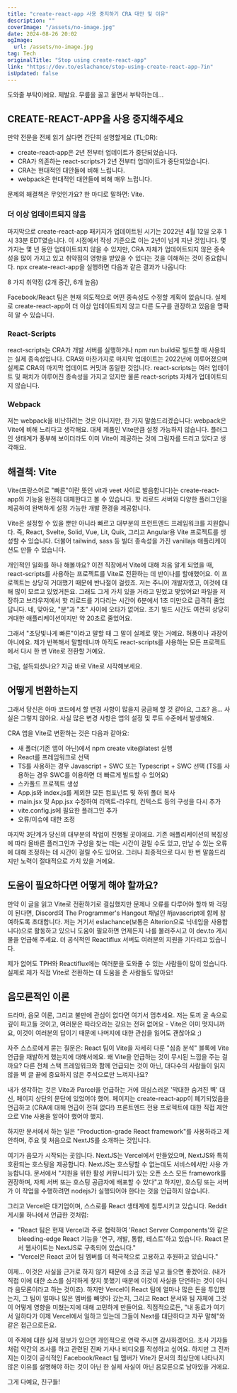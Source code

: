 ```yaml
---
title: "create-react-app 사용 중지하기 CRA 대안 및 이유"
description: ""
coverImage: "/assets/no-image.jpg"
date: 2024-08-26 20:02
ogImage: 
  url: /assets/no-image.jpg
tag: Tech
originalTitle: "Stop using create-react-app"
link: "https://dev.to/eslachance/stop-using-create-react-app-7in"
isUpdated: false
---
```



도와줄 부탁이에요. 제발요. 무릎을 꿇고 울면서 부탁하는데...

## CREATE-REACT-APP을 사용 중지해주세요

만약 전문을 전체 읽기 싫다면 간단히 설명할게요 (TL;DR):

- create-react-app은 2년 전부터 업데이트가 중단되었습니다.
- CRA가 의존하는 react-scripts가 2년 전부터 업데이트가 중단되었습니다.
- CRA는 현대적인 대안들에 비해 느립니다.
- webpack은 현대적인 대안들에 비해 매우 느립니다.

<!-- cozy-coder - 수평 -->
<ins class="adsbygoogle"
     style="display:block"
     data-ad-client="ca-pub-4877378276818686"
     data-ad-slot="1107185301"
     data-ad-format="auto"
     data-full-width-responsive="true"></ins>
<script>
     (adsbygoogle = window.adsbygoogle || []).push({});
</script>

문제의 해결책은 무엇인가요? 한 마디로 말하면: Vite.

### 더 이상 업데이트되지 않음

마지막으로 create-react-app 패키지가 업데이트된 시기는 2022년 4월 12일 오후 1시 33분 EDT였습니다. 이 시점에서 작성 기준으로 이는 2년이 넘게 지난 것입니다. 몇 가지는 몇 년 동안 업데이트되지 않을 수 있지만, CRA 자체가 업데이트되지 않은 종속성을 많이 가지고 있고 취약점의 영향을 받았을 수 있다는 것을 이해하는 것이 중요합니다. npx create-react-app을 실행하면 다음과 같은 결과가 나옵니다:

8 가지 취약점 (2개 중간, 6개 높음)

<!-- cozy-coder - 수평 -->
<ins class="adsbygoogle"
     style="display:block"
     data-ad-client="ca-pub-4877378276818686"
     data-ad-slot="1107185301"
     data-ad-format="auto"
     data-full-width-responsive="true"></ins>
<script>
     (adsbygoogle = window.adsbygoogle || []).push({});
</script>

Facebook/React 팀은 현재 의도적으로 어떤 종속성도 수정할 계획이 없습니다. 실제로 create-react-app이 더 이상 업데이트되지 않고 다른 도구를 권장하고 있음을 명확히 알 수 있습니다.

### React-Scripts

react-scripts는 CRA가 개발 서버를 실행하거나 npm run build로 빌드할 때 사용되는 실제 종속성입니다. CRA와 마찬가지로 마지막 업데이트는 2022년에 이루어졌으며 실제로 CRA의 마지막 업데이트 커밋과 동일한 것입니다. react-scripts는 여러 업데이트 및 패치가 이루어진 종속성을 가지고 있지만 물론 react-scripts 자체가 업데이트되지 않습니다.

### Webpack

<!-- cozy-coder - 수평 -->
<ins class="adsbygoogle"
     style="display:block"
     data-ad-client="ca-pub-4877378276818686"
     data-ad-slot="1107185301"
     data-ad-format="auto"
     data-full-width-responsive="true"></ins>
<script>
     (adsbygoogle = window.adsbygoogle || []).push({});
</script>

저는 webpack을 비난하려는 것은 아니지만, 한 가지 말씀드리겠습니다: webpack은 Vite에 비해 느리다고 생각해요. 대체 제품인 Vite만큼 설정 가능하지 않습니다. 플러그인 생태계가 풍부해 보이더라도 이미 Vite이 제공하는 것에 그림자를 드리고 있다고 생각해요.

## 해결책: Vite

Vite(프랑스어로 "빠른"이란 뜻인 vit과 veet 사이로 발음합니다)는 create-react-app의 기능을 완전히 대체한다고 볼 수 있습니다. 핫 리로드 서버와 다양한 플러그인을 제공하여 완벽하게 설정 가능한 개발 환경을 제공합니다.

Vite은 설정할 수 있을 뿐만 아니라 빠르고 대부분의 프런트엔드 프레임워크를 지원합니다. 즉, React, Svelte, Solid, Vue, Lit, Quik, 그리고 Angular용 Vite 프로젝트를 생성할 수 있습니다. 더불어 tailwind, sass 등 빌더 종속성을 가진 vanillajs 애플리케이션도 만들 수 있습니다.

<!-- cozy-coder - 수평 -->
<ins class="adsbygoogle"
     style="display:block"
     data-ad-client="ca-pub-4877378276818686"
     data-ad-slot="1107185301"
     data-ad-format="auto"
     data-full-width-responsive="true"></ins>
<script>
     (adsbygoogle = window.adsbygoogle || []).push({});
</script>

개인적인 일화를 하나 해볼까요? 이전 직장에서 Vite에 대해 처음 알게 되었을 때, react-scripts를 사용하는 프로젝트를 Vite로 전환하는 데 반이나를 할애했어요. 이 프로젝트는 상당히 거대했기 때문에 반나절이 걸렸죠. 저는 주니어 개발자였고, 이것에 대해 많이 모르고 있었거든요. 그래도 그게 가치 있을 거라고 믿었고 맞았어요! 파일을 저장하고 브라우저에서 핫 리로드를 기다리는 시간이 6분에서 1초 미만으로 급격히 줄었답니다. 네, 맞아요, "분"과 "초" 사이에 오타가 없어요. 초기 빌드 시간도 여전히 상당히 거대한 애플리케이션이지만 약 20초로 줄었어요.

그래서 "초당빛나게 빠른"이라고 말할 때 그 말이 실제로 맞는 거예요. 허풍이나 과장이 아니에요. 제가 반복해서 말할테니까 아직도 react-scripts를 사용하는 모든 프로젝트에서 다시 한 번 Vite로 전환할 거예요.

그럼, 설득되셨나요? 지금 바로 Vite로 시작해보세요.

## 어떻게 변환하는지

<!-- cozy-coder - 수평 -->
<ins class="adsbygoogle"
     style="display:block"
     data-ad-client="ca-pub-4877378276818686"
     data-ad-slot="1107185301"
     data-ad-format="auto"
     data-full-width-responsive="true"></ins>
<script>
     (adsbygoogle = window.adsbygoogle || []).push({});
</script>

그래서 당신은 아마 코드에서 할 변경 사항이 많을지 궁금해 할 것 같아요, 그죠? 음... 사실은 그렇지 않아요. 사실 많은 변경 사항은 앱의 설정 및 루트 수준에서 발생해요.

CRA 앱을 Vite로 변환하는 것은 다음과 같아요:

- 새 폴더(기존 앱이 아닌)에서 npm create vite@latest 실행
- React를 프레임워크로 선택
- TS를 사용하는 경우 Javascript + SWC 또는 Typescript + SWC 선택 (TS를 사용하는 경우 SWC를 이용하면 더 빠르게 빌드할 수 있어요)
- 스카폴드 프로젝트 생성
- App.js와 index.js를 제외한 모든 컴포넌트 및 하위 폴더 복사
- main.jsx 및 App.jsx 수정하여 리액트-라우터, 컨텍스트 등의 구성을 다시 추가
- vite.config.js에 필요한 플러그인 추가
- 오류/이슈에 대한 조정

마지막 3단계가 당신의 대부분의 작업이 진행될 곳이에요. 기존 애플리케이션의 복잡성에 따라 올바른 플러그인과 구성을 찾는 데는 시간이 걸릴 수도 있고, 만날 수 있는 오류에 대해 조정하는 데 시간이 걸릴 수도 있어요. 그러나 최종적으로 다시 한 번 말씀드리지만 노력이 절대적으로 가치 있을 거에요.

<!-- cozy-coder - 수평 -->
<ins class="adsbygoogle"
     style="display:block"
     data-ad-client="ca-pub-4877378276818686"
     data-ad-slot="1107185301"
     data-ad-format="auto"
     data-full-width-responsive="true"></ins>
<script>
     (adsbygoogle = window.adsbygoogle || []).push({});
</script>

## 도움이 필요하다면 어떻게 해야 할까요?

만약 이 글을 읽고 Vite로 전환하기로 결심했지만 문제나 오류를 다루어야 할까 봐 걱정이 된다면, Discord의 The Programmer's Hangout 채널인 #javascript에 함께 참여하도록 초대합니다. 저는 거기서 eslachance(보통은 Alterion으로 닉네임을 사용합니다)으로 활동하고 있으니 도움이 필요하면 언제든지 나를 불러주시고 이 dev.to 게시물을 언급해 주세요. 더 공식적인 Reactiflux 서버도 여러분의 지원을 기다리고 있습니다.

제가 없어도 TPH와 Reactiflux에는 여러분을 도와줄 수 있는 사람들이 많이 있습니다. 실제로 제가 직접 Vite로 전환하는 데 도움을 준 사람들도 많아요!

## 음모론적인 이론

<!-- cozy-coder - 수평 -->
<ins class="adsbygoogle"
     style="display:block"
     data-ad-client="ca-pub-4877378276818686"
     data-ad-slot="1107185301"
     data-ad-format="auto"
     data-full-width-responsive="true"></ins>
<script>
     (adsbygoogle = window.adsbygoogle || []).push({});
</script>

드라마, 음모 이론, 그리고 불만에 관심이 없다면 여기서 멈추세요. 저는 토끼 굴 속으로 깊이 파고들 것이고, 여러분은 따라오라는 강요는 전혀 없어요 - Vite은 이미 멋지니까요, 이것이 여러분의 답이기 때문에 나머지에 대한 관심을 잃어도 괜찮아요 ;)

자주 스스로에게 묻는 질문은: React 팀이 Vite을 자세히 다룬 "심층 분석" 블록에 Vite 언급을 재발하게 했는지에 대해서에요. 왜 Vite을 언급하는 것이 무시된 느낌을 주는 걸까요? 다른 전체 스택 프레임워크와 함께 언급되는 것이 아닌, 대다수의 사람들이 읽지 않을 벽 글 끝에 중요하지 않은 주석으로만 느껴지나요?

내가 생각하는 것은 Vite과 Parcel을 언급하는 거에 의심스러운 '막대한 숨겨진 벽' 대신, 페이지 상단의 문단에 있었어야 했어. 
페이지는 create-react-app이 폐기되었음을 언급하고 (CRA에 대해 언급이 전혀 없다!) 프론트엔드 전용 프로젝트에 대한 직접 제안으로 Vite 사용을 알아야 했어야 했지.

<!-- cozy-coder - 수평 -->
<ins class="adsbygoogle"
     style="display:block"
     data-ad-client="ca-pub-4877378276818686"
     data-ad-slot="1107185301"
     data-ad-format="auto"
     data-full-width-responsive="true"></ins>
<script>
     (adsbygoogle = window.adsbygoogle || []).push({});
</script>

하지만 문서에서 하는 일은 "Production-grade React framework"를 사용하라고 제안하며, 주요 및 처음으로 NextJS를 소개하는 것입니다.

여기가 음모가 시작되는 곳입니다. NextJS는 Vercel에서 만들었으며, NextJS와 특히 호환되는 호스팅을 제공합니다. NextJS는 호스팅할 수 없는데도 서비스에서만 사용 가능합니다. 문서에서 "지원을 위한 활성 커뮤니티가 있는 오픈 소스 모든 framework를 권장하며, 자체 서버 또는 호스팅 공급자에 배포할 수 있다"고 하지만, 호스팅 또는 서버가 이 작업을 수행하려면 nodejs가 실행되어야 한다는 것을 언급하지 않습니다.

그리고 Vercel은 대기업이며, 스스로를 React 생태계에 침투시키고 있습니다. Reddit 게시물 하나에서 언급한 것처럼:

- "React 팀은 현재 Vercel과 주로 협력하여 'React Server Components'와 같은 bleeding-edge React 기능을 '연구, 개발, 통합, 테스트'하고 있습니다. React 문서 웹사이트는 NextJS로 구축되어 있습니다."
- "Vercel은 React 코어 팀 멤버를 더 적극적으로 고용하고 후원하고 있습니다."

<!-- cozy-coder - 수평 -->
<ins class="adsbygoogle"
     style="display:block"
     data-ad-client="ca-pub-4877378276818686"
     data-ad-slot="1107185301"
     data-ad-format="auto"
     data-full-width-responsive="true"></ins>
<script>
     (adsbygoogle = window.adsbygoogle || []).push({});
</script>

이제... 이것은 사실을 근거로 하지 않기 때문에 소금 조금 넣고 들으면 좋겠어요. (내가 직접 이에 대한 소스를 심각하게 찾지 못했기 때문에 이것이 사실을 단언하는 것이 아니라 음모론이라고 하는 것이죠). 하지만 Vercel이 React 팀에 얼마나 많은 돈을 투입했는지, 그 팀이 얼마나 많은 멤버를 빼앗아 갔는지, 그리고 React 문서와 팀 자체에 그것이 어떻게 영향을 미쳤는지에 대해 고민하게 만들어요. 직접적으로든, "내 동료가 여기서 일하다가 이제 Vercel에서 일하고 있는데 그들이 Next를 대단하다고 자꾸 말해"와 같은 접근으로든요.

이 주제에 대한 실제 정보가 있으면 개인적으로 연락 주시면 감사하겠어요. 조사 기자들처럼 약간의 조사를 하고 관련된 진짜 기사나 비디오를 작성하고 싶어요. 하지만 그 전까지는 이것이 공식적인 Facebook/React 팀 멤버가 Vite가 문서의 최상단에 나타나지 않은 이유를 설명해야 하는 것이 아닌 한 실제 사실이 아닌 음모론으로 남아있을 거에요.

그게 다예요, 친구들!